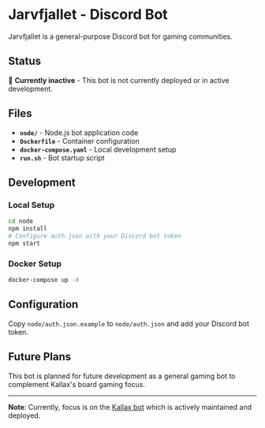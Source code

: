 # Jarvfjallet - Discord Bot

Jarvfjallet is a general-purpose Discord bot for gaming communities.

## Status

🚧 **Currently inactive** - This bot is not currently deployed or in active development.

## Files

- **`node/`** - Node.js bot application code
- **`Dockerfile`** - Container configuration
- **`docker-compose.yaml`** - Local development setup
- **`run.sh`** - Bot startup script

## Development

### Local Setup
```bash
cd node
npm install
# Configure auth.json with your Discord bot token
npm start
```

### Docker Setup
```bash
docker-compose up -d
```

## Configuration

Copy `node/auth.json.example` to `node/auth.json` and add your Discord bot token.

## Future Plans

This bot is planned for future development as a general gaming bot to complement Kallax's board gaming focus.

---

**Note**: Currently, focus is on the [Kallax bot](../kallax/) which is actively maintained and deployed.
